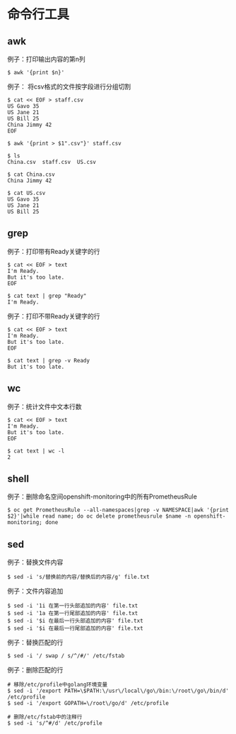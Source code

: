 # 命令行工具

## awk

例子：打印输出内容的第n列

```text
$ awk '{print $n}'
```

例子： 将csv格式的文件按字段进行分组切割

```text
$ cat << EOF > staff.csv
US Gavo 35
US Jane 21
US Bill 25
China Jimmy 42
EOF

$ awk '{print > $1".csv"}' staff.csv

$ ls
China.csv  staff.csv  US.csv

$ cat China.csv
China Jimmy 42

$ cat US.csv
US Gavo 35
US Jane 21
US Bill 25
```



## grep

例子：打印带有Ready关键字的行

```text
$ cat << EOF > text
I'm Ready.
But it's too late.
EOF

$ cat text | grep "Ready"
I'm Ready.
```

例子：打印不带Ready关键字的行

```text
$ cat << EOF > text
I'm Ready.
But it's too late.
EOF

$ cat text | grep -v Ready
But it's too late.
```

## wc

例子：统计文件中文本行数

```text
$ cat << EOF > text
I'm Ready.
But it's too late.
EOF

$ cat text | wc -l
2
```

## shell

例子：删除命名空间openshift-monitoring中的所有PrometheusRule

```text
$ oc get PrometheusRule --all-namespaces|grep -v NAMESPACE|awk '{print $2}'|while read name; do oc delete prometheusrule $name -n openshift-monitoring; done
```

## sed

例子：替换文件内容

```text
$ sed -i 's/替换前的内容/替换后的内容/g' file.txt
```

例子：文件内容追加

```text
$ sed -i '1i 在第一行头部追加的内容' file.txt
$ sed -i '1a 在第一行尾部追加的内容' file.txt
$ sed -i '$i 在最后一行头部追加的内容' file.txt
$ sed -i '$i 在最后一行尾部追加的内容' file.txt
```

例子：替换匹配的行

```text
$ sed -i '/ swap / s/^/#/' /etc/fstab
```

例子：删除匹配的行

```text
# 移除/etc/profile中golang环境变量
$ sed -i '/export PATH=\$PATH:\/usr\/local\/go\/bin:\/root\/go\/bin/d' /etc/profile
$ sed -i '/export GOPATH=\/root\/go/d' /etc/profile

# 删除/etc/fstab中的注释行
$ sed -i 's/^#/d' /etc/profile
```

